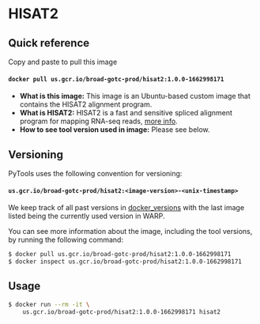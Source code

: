 # HISAT2

## Quick reference

Copy and paste to pull this image

#### `docker pull us.gcr.io/broad-gotc-prod/hisat2:1.0.0-1662998171`

- __What is this image:__ This image is an Ubuntu-based custom image that contains the HISAT2 alignment program.
- __What is HISAT2:__ HISAT2 is a fast and sensitive spliced alignment program for mapping RNA-seq reads, [more info](https://ccb.jhu.edu/software/hisat/manual.shtml#running-hisat).
- __How to see tool version used in image:__ Please see below.

## Versioning

PyTools uses the following convention for versioning:

#### `us.gcr.io/broad-gotc-prod/hisat2:<image-version>-<unix-timestamp>`


We keep track of all past versions in [docker_versions](docker_versions.tsv) with the last image listed being the currently used version in WARP.

You can see more information about the image, including the tool versions, by running the following command:

```bash
$ docker pull us.gcr.io/broad-gotc-prod/hisat2:1.0.0-1662998171
$ docker inspect us.gcr.io/broad-gotc-prod/hisat2:1.0.0-1662998171
```

## Usage

```bash
$ docker run --rm -it \
    us.gcr.io/broad-gotc-prod/hisat2:1.0.0-1662998171 hisat2
```